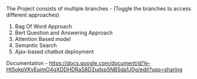The Project consists of multiple branches - 
(Toggle the branches to access different approaches)
1. Bag Of Word Approach 
2. Bert Question and Answering Approach 
3. Attention Based model
4. Semantic Search 
5. Ajax-based chatbot deployment

Documentation - https://docs.google.com/document/d/1e-Ht5okpVKyEuimO4gXDDHDRaS8D2udsp5NB5da1J0g/edit?usp=sharing
